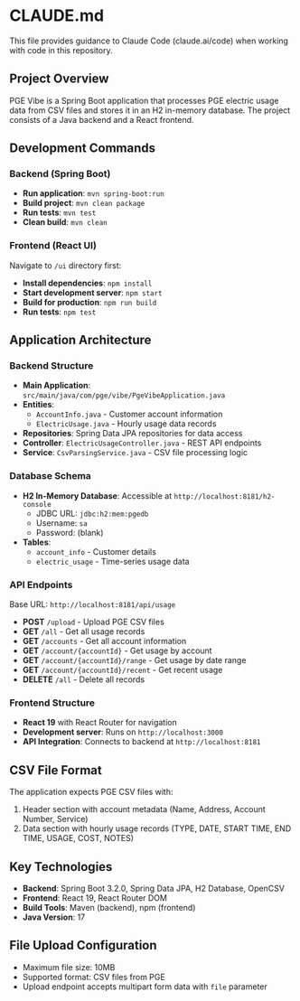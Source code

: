 # CLAUDE.md

This file provides guidance to Claude Code (claude.ai/code) when working with code in this repository.

## Project Overview

PGE Vibe is a Spring Boot application that processes PGE electric usage data from CSV files and stores it in an H2 in-memory database. The project consists of a Java backend and a React frontend.

## Development Commands

### Backend (Spring Boot)
- **Run application**: `mvn spring-boot:run`
- **Build project**: `mvn clean package`
- **Run tests**: `mvn test`
- **Clean build**: `mvn clean`

### Frontend (React UI)
Navigate to `/ui` directory first:
- **Install dependencies**: `npm install`
- **Start development server**: `npm start`
- **Build for production**: `npm run build`
- **Run tests**: `npm test`

## Application Architecture

### Backend Structure
- **Main Application**: `src/main/java/com/pge/vibe/PgeVibeApplication.java`
- **Entities**:
  - `AccountInfo.java` - Customer account information
  - `ElectricUsage.java` - Hourly usage data records
- **Repositories**: Spring Data JPA repositories for data access
- **Controller**: `ElectricUsageController.java` - REST API endpoints
- **Service**: `CsvParsingService.java` - CSV file processing logic

### Database Schema
- **H2 In-Memory Database**: Accessible at `http://localhost:8181/h2-console`
  - JDBC URL: `jdbc:h2:mem:pgedb`
  - Username: `sa`
  - Password: (blank)
- **Tables**:
  - `account_info` - Customer details
  - `electric_usage` - Time-series usage data

### API Endpoints
Base URL: `http://localhost:8181/api/usage`
- **POST** `/upload` - Upload PGE CSV files
- **GET** `/all` - Get all usage records
- **GET** `/accounts` - Get all account information
- **GET** `/account/{accountId}` - Get usage by account
- **GET** `/account/{accountId}/range` - Get usage by date range
- **GET** `/account/{accountId}/recent` - Get recent usage
- **DELETE** `/all` - Delete all records

### Frontend Structure
- **React 19** with React Router for navigation
- **Development server**: Runs on `http://localhost:3000`
- **API Integration**: Connects to backend at `http://localhost:8181`

## CSV File Format
The application expects PGE CSV files with:
1. Header section with account metadata (Name, Address, Account Number, Service)
2. Data section with hourly usage records (TYPE, DATE, START TIME, END TIME, USAGE, COST, NOTES)

## Key Technologies
- **Backend**: Spring Boot 3.2.0, Spring Data JPA, H2 Database, OpenCSV
- **Frontend**: React 19, React Router DOM
- **Build Tools**: Maven (backend), npm (frontend)
- **Java Version**: 17

## File Upload Configuration
- Maximum file size: 10MB
- Supported format: CSV files from PGE
- Upload endpoint accepts multipart form data with `file` parameter